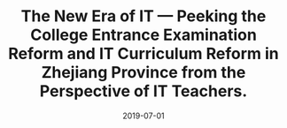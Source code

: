 ---
title: "The New Era of IT — Peeking the College Entrance Examination Reform and IT Curriculum Reform in Zhejiang Province from the Perspective of IT Teachers."
collection: publications
permalink: /publication/2019-07-paper-1
date: 2019-07-01
venue: 'the 7$^{th}$ China Japan Educational Technology Research and Development Forum and the 15$^{th}$ Annual Meeting of Information Technology Education Committee of China Educational Technology Association'
paperurl: 'http://rjssue.github.io/files/paper1.pdf'
---